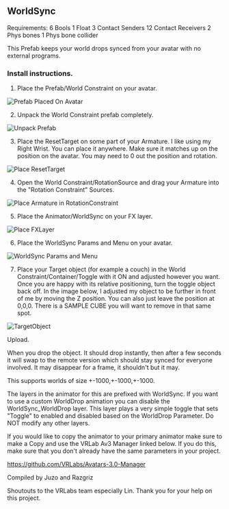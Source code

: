 ## WorldSync

Requirements:
6 Bools
1 Float
3 Contact Senders
12 Contact Receivers
2 Phys bones
1 Phys bone collider


This Prefab keeps your world drops synced from your avatar with no external programs. 

### Install instructions.

1. Place the Prefab/World Constraint on your avatar. 

![Prefab Placed On Avatar](https://i.imgur.com/FvvMXA3.png)

2. Unpack the World Constraint prefab completely.

![Unpack Prefab](https://i.imgur.com/VnJSYVC.png)

3. Place the ResetTarget on some part of your Armature. I like using my Right Wrist. You can place it anywhere. Make sure it matches up on the position on the avatar. You may need to 0 out the position and rotation.

![Place ResetTarget](https://i.imgur.com/aV0Qb3N.png)

4. Open the World Constraint/RotationSource and drag your Armature into the "Rotation Constraint" Sources.

![Place Armature in RotationConstraint](https://i.imgur.com/5jWgcn8.png)

5. Place the Animator/WorldSync on your FX layer.

![Place FXLayer](https://i.imgur.com/G8WWrsz.png)

6. Place the WorldSync Params and Menu on your avatar.

![WorldSync Params and Menu](https://i.imgur.com/TjeQEx2.png)

7. Place your Target object (for example a couch) in the World Constraint/Container/Toggle with it ON and adjusted however you want. Once you are happy with its relative positioning, turn the toggle object back off. In the image below, I adjusted my object to be further in front of me by moving the Z position. You can also just leave the position at 0,0,0. There is a SAMPLE CUBE you will want to remove in that same spot.

![TargetObject](https://i.imgur.com/6DnB2Pv.png)

Upload.

When you drop the object. It should drop instantly, then after a few seconds it will swap to the remote version which should stay synced for everyone involved. It may disappear for a frame, it shouldn't but it may.

This supports worlds of size +-1000,+-1000,+-1000.

The layers in the animator for this are prefixed with WorldSync. If you want to use a custom WorldDrop animation you can disable the WorldSync_WorldDrop layer. This layer plays a very simple toggle that sets "Toggle" to enabled and disabled based on the WorldDrop Parameter. Do NOT modify any other layers.

If you would like to copy the animator to your primary animator make sure to make a Copy and use the VRLab Av3 Manager linked below. If you do this, make sure that you don't already have the same parameters in your project.

https://github.com/VRLabs/Avatars-3.0-Manager

Compiled by Juzo and Razgriz

Shoutouts to the VRLabs team especially Lin. Thank you for your help on this project.
